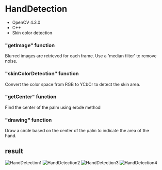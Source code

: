 # HandDetection

* OpenCV 4.3.0
* C++
* Skin color detection

### "getImage" function

Blurred images are retrieved for each frame. Use a 'median filter' to remove noise.

### "skinColorDetection" function

Convert the color space from RGB to YCbCr to detect the skin area.

### "getCenter" function

Find the center of the palm using erode method

### "drawing" function

Draw a circle based on the center of the palm to indicate the area of the hand.

## result
![HandDetection1](https://user-images.githubusercontent.com/77608922/140678878-465e49c0-9069-42af-bbf0-6fbafb9b7f44.gif)
![HandDetection2](https://user-images.githubusercontent.com/77608922/140678884-10bf3320-e7da-41ec-ab75-67254461939b.gif)
![HandDetection3](https://user-images.githubusercontent.com/77608922/140678886-980f9e20-c999-4364-8136-93f29704adcc.gif)
![HandDetection4](https://user-images.githubusercontent.com/77608922/140678888-676859fb-3160-49b9-b8dc-713af37cfd30.gif)

